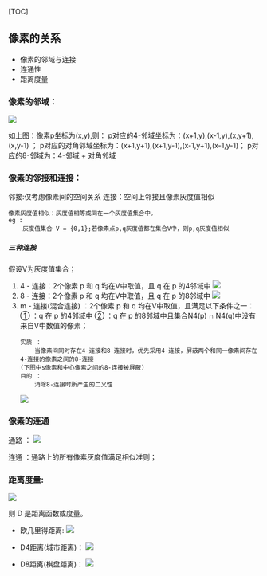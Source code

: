 [TOC]
## 像素的关系
* 像素的邻域与连接
* 连通性
* 距离度量
### 像素的邻域：

![](https://upload-images.jianshu.io/upload_images/10460153-9a55499f60749e33.png?imageMogr2/auto-orient/strip%7CimageView2/2/w/1240)

如上图：像素p坐标为(x,y),则：
p对应的4-邻域坐标为：(x+1,y),(x-1,y),(x,y+1),(x,y-1) ；
p对应的对角邻域坐标为：(x+1,y+1),(x+1,y-1),(x-1,y+1),(x-1,y-1)；
p对应的8-邻域为：4-邻域 + 对角邻域

### 像素的邻接和连接：
 邻接:仅考虑像素间的空间关系
 连接：空间上邻接且像素灰度值相似
```
像素灰度值相似：灰度值相等或同在一个灰度值集合中。
eg :  
    灰度值集合 V = {0,1};若像素点p,q灰度值都在集合V中，则p,q灰度值相似
```

##### 三种连接 
假设V为灰度值集合；
1. 4 - 连接：2个像素 p 和 q  均在V中取值，且 q 在 p 的4邻域中
    ![](https://upload-images.jianshu.io/upload_images/10460153-e95eb80f357340f5.png?imageMogr2/auto-orient/strip%7CimageView2/2/w/1240)
2. 8 - 连接：2个像素 p 和 q  均在V中取值，且 q 在 p 的8邻域中
    ![](https://upload-images.jianshu.io/upload_images/10460153-93381d7e4e9b4c5d.png?imageMogr2/auto-orient/strip%7CimageView2/2/w/1240)
3. m - 连接(混合连接) ：2个像素 p 和 q  均在V中取值，且满足以下条件之一：
    ① ：q 在 p 的4邻域中
    ② ：q 在 p 的8邻域中且集合N4(p) ∩ N4(q)中没有来自V中数值的像素；
    ```
    实质 ：
        当像素间同时存在4-连接和8-连接时，优先采用4-连接，屏蔽两个和同一像素间存在4-连接的像素之间的8-连接 
    (下图中s像素和中心像素之间的8-连接被屏蔽)
    目的 ：
        消除8-连接时所产生的二义性
    ```
    ![](https://upload-images.jianshu.io/upload_images/10460153-730dc7c3c9e2cc2e.png?imageMogr2/auto-orient/strip%7CimageView2/2/w/1240)

### 像素的连通
 通路 ： 
 ![](https://upload-images.jianshu.io/upload_images/10460153-b7a5e547c7452e5b.png?imageMogr2/auto-orient/strip%7CimageView2/2/w/1240)

 连通 ：通路上的所有像素灰度值满足相似准则；
 
### 距离度量:
![](https://upload-images.jianshu.io/upload_images/10460153-6ea296084e522f97.png?imageMogr2/auto-orient/strip%7CimageView2/2/w/1240)

则 D 是距离函数或度量。
* 欧几里得距离:
![](https://upload-images.jianshu.io/upload_images/10460153-8e33c77b5e183b05.png?imageMogr2/auto-orient/strip%7CimageView2/2/w/1240)

* D4距离(城市距离)：
![](https://upload-images.jianshu.io/upload_images/10460153-414068445c0b7c71.png?imageMogr2/auto-orient/strip%7CimageView2/2/w/1240)

* D8距离(棋盘距离)：
![](https://upload-images.jianshu.io/upload_images/10460153-39449f1ad30f18b5.png?imageMogr2/auto-orient/strip%7CimageView2/2/w/1240)




